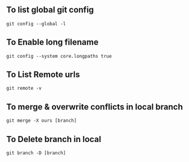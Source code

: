 ## To list global git config

```git config --global -l```

## To Enable long filename

```git config --system core.longpaths true```

## To List Remote urls

```git remote -v```

## To merge & overwrite conflicts in local branch

```git merge -X ours [branch]```

## To Delete branch in local

```git branch -D [branch]```
